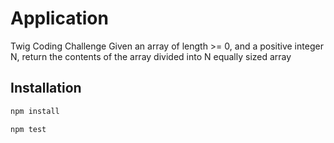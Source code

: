 # Application
Twig Coding Challenge
Given an array of length >= 0, and a positive integer N, return the contents of the array divided into N
equally sized array

## Installation

```bash
npm install

npm test
```